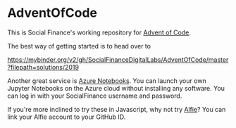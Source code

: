 # AdventOfCode

This is Social Finance's working repository for [Advent of Code](https://adventofcode.com/).

The best way of getting started is to head over to 

https://mybinder.org/v2/gh/SocialFinanceDigitalLabs/AdventOfCode/master?filepath=solutions/2019

Another great service is [Azure Notebooks](https://notebooks.azure.com). You can launch your own Jupyter Notebooks on the Azure cloud without installing any software. You can log in with your SocialFinance username and password. 

If you're more inclined to try these in Javascript, why not try [Alfie](https://alfie.prodo.ai)? You can link your Alfie account to your GitHub ID. 
